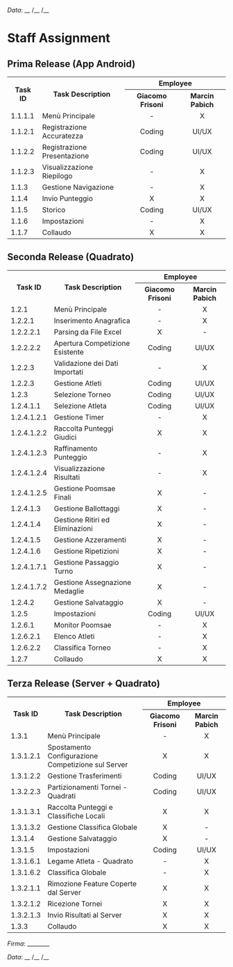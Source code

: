 *Data*: __ /__ /__

# Staff Assignment

## Prima Release (App Android)
<table>
  <tr>
    <th rowspan="2">Task ID</th>
    <th rowspan="2">Task Description</th>
    <th colspan="2">Employee</th>
  </tr>
  <tr>
    <th>Giacomo Frisoni</th>
    <th>Marcin Pabich</th>
  </tr>
  <tr>
    <td>1.1.1.1</td>
    <td>Menù Principale</td>
    <td align="center">-</td>
    <td align="center">X</td>
  </tr>
  <tr>
    <td>1.1.2.1</td>
    <td>Registrazione Accuratezza</td>
    <td align="center">Coding</td>
    <td align="center">UI/UX</td>
  </tr>
  <tr>
    <td>1.1.2.2</td>
    <td>Registrazione Presentazione</td>
    <td align="center">Coding</td>
    <td align="center">UI/UX</td>
  </tr>
  <tr>
    <td>1.1.2.3</td>
    <td>Visualizzazione Riepilogo</td>
    <td align="center">-</td>
    <td align="center">X</td>
  </tr>
  <tr>
    <td>1.1.3</td>
    <td>Gestione Navigazione</td>
    <td align="center">-</td>
    <td align="center">X</td>
  </tr>
  <tr>
    <td>1.1.4</td>
    <td>Invio Punteggio</td>
    <td align="center">X</td>
    <td align="center">X</td>
  </tr>
  <tr>
    <td>1.1.5</td>
    <td>Storico</td>
    <td align="center">Coding</td>
    <td align="center">UI/UX</td>
  </tr>
  <tr>
    <td>1.1.6</td>
    <td>Impostazioni</td>
    <td align="center">-</td>
    <td align="center">X</td>
  </tr>
  <tr>
    <td>1.1.7</td>
    <td>Collaudo</td>
    <td align="center">X</td>
    <td align="center">X</td>
  </tr>
</table>

## Seconda Release (Quadrato)
<table>
  <tr>
    <th rowspan="2">Task ID</th>
    <th rowspan="2">Task Description</th>
    <th colspan="2">Employee</th>
  </tr>
  <tr>
    <th>Giacomo Frisoni</th>
    <th>Marcin Pabich</th>
  </tr>
  <tr>
    <td>1.2.1</td>
    <td>Menù Principale</td>
    <td align="center">-</td>
    <td align="center">X</td>
  </tr>
  <tr>
    <td>1.2.2.1</td>
    <td>Inserimento Anagrafica</td>
    <td align="center">-</td>
    <td align="center">X</td>
  </tr>
  <tr>
    <td>1.2.2.2.1</td>
    <td>Parsing da File Excel</td>
    <td align="center">X</td>
    <td align="center">-</td>
  </tr>
  <tr>
    <td>1.2.2.2.2</td>
    <td>Apertura Competizione Esistente</td>
    <td align="center">Coding</td>
    <td align="center">UI/UX</td>
  </tr>
  <tr>
    <td>1.2.2.3</td>
    <td>Validazione dei Dati Importati</td>
    <td align="center">-</td>
    <td align="center">X</td>
  </tr>
  <tr>
    <td>1.2.2.3</td>
    <td>Gestione Atleti</td>
    <td align="center">Coding</td>
    <td align="center">UI/UX</td>
  </tr>
  <tr>
    <td>1.2.3</td>
    <td>Selezione Torneo</td>
    <td align="center">Coding</td>
    <td align="center">UI/UX</td>
  </tr>
  <tr>
    <td>1.2.4.1.1</td>
    <td>Selezione Atleta</td>
    <td align="center">Coding</td>
    <td align="center">UI/UX</td>
  </tr>
  <tr>
    <td>1.2.4.1.2.1</td>
    <td>Gestione Timer</td>
    <td align="center">-</td>
    <td align="center">X</td>
  </tr>
  <tr>
    <td>1.2.4.1.2.2</td>
    <td>Raccolta Punteggi Giudici</td>
    <td align="center">X</td>
    <td align="center">X</td>
  </tr>
  <tr>
    <td>1.2.4.1.2.3</td>
    <td>Raffinamento Punteggio</td>
    <td align="center">-</td>
    <td align="center">X</td>
  </tr>
  <tr>
    <td>1.2.4.1.2.4</td>
    <td>Visualizzazione Risultati</td>
    <td align="center">-</td>
    <td align="center">X</td>
  </tr>
  <tr>
    <td>1.2.4.1.2.5</td>
    <td>Gestione Poomsae Finali</td>
    <td align="center">X</td>
    <td align="center">-</td>
  </tr>
  <tr>
    <td>1.2.4.1.3</td>
    <td>Gestione Ballottaggi</td>
    <td align="center">X</td>
    <td align="center">-</td>
  </tr>
  <tr>
    <td>1.2.4.1.4</td>
    <td>Gestione Ritiri ed Eliminazioni</td>
    <td align="center">X</td>
    <td align="center">-</td>
  </tr>
  <tr>
    <td>1.2.4.1.5</td>
    <td>Gestione Azzeramenti</td>
    <td align="center">X</td>
    <td align="center">-</td>
  </tr>
  <tr>
    <td>1.2.4.1.6</td>
    <td>Gestione Ripetizioni</td>
    <td align="center">X</td>
    <td align="center">-</td>
  </tr>
  <tr>
    <td>1.2.4.1.7.1</td>
    <td>Gestione Passaggio Turno</td>
    <td align="center">X</td>
    <td align="center">-</td>
  </tr>
  <tr>
    <td>1.2.4.1.7.2</td>
    <td>Gestione Assegnazione Medaglie</td>
    <td align="center">X</td>
    <td align="center">-</td>
  </tr>
  <tr>
    <td>1.2.4.2</td>
    <td>Gestione Salvataggio</td>
    <td align="center">X</td>
    <td align="center">-</td>
  </tr>
  <tr>
    <td>1.2.5</td>
    <td>Impostazioni</td>
    <td align="center">Coding</td>
    <td align="center">UI/UX</td>
  </tr>
  <tr>
    <td>1.2.6.1</td>
    <td>Monitor Poomsae</td>
    <td align="center">-</td>
    <td align="center">X</td>
  </tr>
  <tr>
    <td>1.2.6.2.1</td>
    <td>Elenco Atleti</td>
    <td align="center">-</td>
    <td align="center">X</td>
  </tr>
  <tr>
    <td>1.2.6.2.2</td>
    <td>Classifica Torneo</td>
    <td align="center">-</td>
    <td align="center">X</td>
  </tr>
  <tr>
    <td>1.2.7</td>
    <td>Collaudo</td>
    <td align="center">X</td>
    <td align="center">X</td>
  </tr>
</table>

## Terza Release (Server + Quadrato)

<table>
  <tr>
    <th rowspan="2">Task ID</th>
    <th rowspan="2">Task Description</th>
    <th colspan="2">Employee</th>
  </tr>
  <tr>
    <th>Giacomo Frisoni</th>
    <th>Marcin Pabich</th>
  </tr>
  <tr>
    <td>1.3.1</td>
    <td>Menù Principale</td>
    <td align="center">-</td>
    <td align="center">X</td>
  </tr>
  <tr>
    <td>1.3.1.2.1</td>
    <td>Spostamento Configurazione Competizione sul Server</td>
    <td align="center">X</td>
    <td align="center">X</td>
  </tr>
    <tr>
    <td>1.3.1.2.2</td>
    <td>Gestione Trasferimenti</td>
    <td align="center">Coding</td>
    <td align="center">UI/UX</td>
  </tr>
  <tr>
    <td>1.3.2.2.3</td>
    <td>Partizionamenti Tornei - Quadrati</td>
    <td align="center">Coding</td>
    <td align="center">UI/UX</td>
  </tr>
  <tr>
    <td>1.3.1.3.1</td>
    <td>Raccolta Punteggi e Classifiche Locali</td>
    <td align="center">X</td>
    <td align="center">X</td>
  </tr>
  <tr>
    <td>1.3.1.3.2</td>
    <td>Gestione Classifica Globale</td>
    <td align="center">X</td>
    <td align="center">-</td>
  </tr>
  <tr>
    <td>1.3.1.4</td>
    <td>Gestione Salvataggio</td>
    <td align="center">X</td>
    <td align="center">-</td>
  </tr>
  <tr>
    <td>1.3.1.5</td>
    <td>Impostazioni</td>
    <td align="center">Coding</td>
    <td align="center">UI/UX</td>
  </tr>
  <tr>
    <td>1.3.1.6.1</td>
    <td>Legame Atleta - Quadrato</td>
    <td align="center">-</td>
    <td align="center">X</td>
  </tr>
  <tr>
    <td>1.3.1.6.2</td>
    <td>Classifica Globale</td>
    <td align="center">-</td>
    <td align="center">X</td>
  </tr>
  <tr>
    <td>1.3.2.1.1</td>
    <td>Rimozione Feature Coperte dal Server</td>
    <td align="center">X</td>
    <td align="center">X</td>
  </tr>
  <tr>
    <td>1.3.2.1.2</td>
    <td>Ricezione Tornei</td>
    <td align="center">X</td>
    <td align="center">X</td>
  </tr>
  <tr>
    <td>1.3.2.1.3</td>
    <td>Invio Risultati al Server</td>
    <td align="center">X</td>
    <td align="center">X</td>
  </tr>
  <tr>
    <td>1.3.3</td>
    <td>Collaudo</td>
    <td align="center">X</td>
    <td align="center">X</td>
  </tr>
</table>

*Firma*: ________

*Data*: __ /__ /__